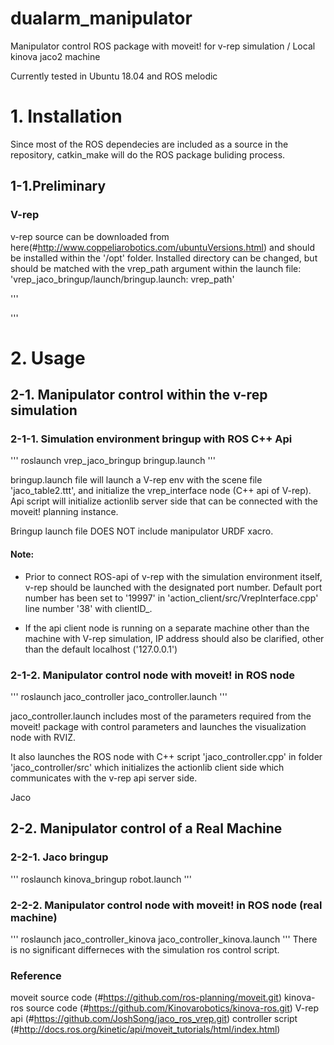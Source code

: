 # dualarm_manipulator

Manipulator control ROS package with moveit! for v-rep simulation / Local kinova jaco2 machine

Currently tested in Ubuntu 18.04 and ROS melodic

# 1. Installation

Since most of the ROS dependecies are included as a source in the repository, catkin_make will do the ROS package buliding process.

## 1-1.Preliminary

### V-rep
v-rep source can be downloaded from here(#http://www.coppeliarobotics.com/ubuntuVersions.html) and should be installed within the '/opt' folder. Installed directory can be changed, but should be matched with the vrep_path argument within the launch file: 'vrep_jaco_bringup/launch/bringup.launch: vrep_path'

'''

'''

# 2. Usage

## 2-1. Manipulator control within the v-rep simulation

### 2-1-1. Simulation environment bringup with ROS C++ Api

'''
roslaunch vrep_jaco_bringup bringup.launch
'''

bringup.launch file will launch a V-rep env with the scene file 'jaco_table2.ttt', and initialize the vrep_interface node (C++ api of V-rep).
Api script will initialize actionlib server side that can be connected with the moveit! planning instance.

Bringup launch file DOES NOT include manipulator URDF xacro.


#### Note:
- Prior to connect ROS-api of v-rep with the simulation environment itself, v-rep should be launched with the designated port number. Default port number has been set to '19997' in 'action_client/src/VrepInterface.cpp' line number '38' with clientID_.

- If the api client node is running on a separate machine other than the machine with V-rep simulation, IP address should also be clarified, other than the default localhost ('127.0.0.1')



### 2-1-2. Manipulator control node with moveit! in ROS node

'''
roslaunch jaco_controller jaco_controller.launch
'''

jaco_controller.launch includes most of the parameters required from the moveit! package with control parameters and launches the visualization node with RVIZ.

It also launches the ROS node with C++ script 'jaco_controller.cpp' in folder 'jaco_controller/src' which initializes the actionlib client side which communicates with the v-rep api server side.

Jaco



## 2-2. Manipulator control of a Real Machine

### 2-2-1. Jaco  bringup

'''
roslaunch kinova_bringup robot.launch
'''

### 2-2-2. Manipulator control node with moveit! in ROS node (real machine)
'''
roslaunch jaco_controller_kinova jaco_controller_kinova.launch
'''
There is no significant differneces with the simulation ros control script.


### Reference

moveit source code (#https://github.com/ros-planning/moveit.git)
kinova-ros source code (#https://github.com/Kinovarobotics/kinova-ros.git)
V-rep api (#https://github.com/JoshSong/jaco_ros_vrep.git)
controller script (#http://docs.ros.org/kinetic/api/moveit_tutorials/html/index.html)
